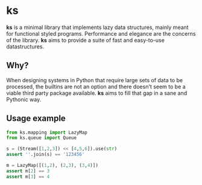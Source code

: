 ks
==

**ks** is a minimal library that implements lazy
data structures, mainly meant for functional styled
programs. Performance and elegance are the concerns
of the library. **ks** aims to provide a suite of
fast and easy-to-use datastructures.

## Why?

When designing systems in Python that require large
sets of data to be processed, the builtins are not
an option and there doesn't seem to be a viable third
party package available. **ks** aims to fill that gap
in a sane and Pythonic way.

## Usage example

```python
from ks.mapping import LazyMap
from ks.queue import Queue

s = (Stream([1,2,3]) << [4,5,6]).use(str)
assert ''.join(s) == '123456'

m = LazyMap([(1,2), (2,3), (3,4)])
assert m[2] == 3
assert m[3] == 4
```
